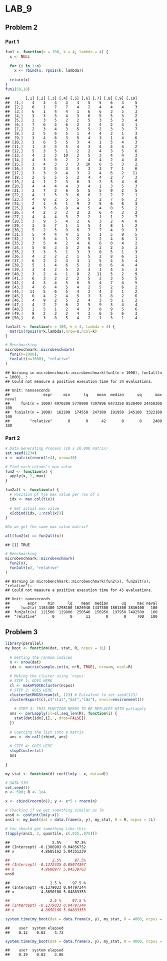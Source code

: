 LAB_9
================

## Problem 2

### Part 1

``` r
fun1 <- function(n = 100, k = 4, lambda = 4) {
  x <- NULL
  
  for (i in 1:n)
    x <- rbind(x, rpois(k, lambda))
  
  return(x)
}
fun1(50,10)
```

    ##       [,1] [,2] [,3] [,4] [,5] [,6] [,7] [,8] [,9] [,10]
    ##  [1,]    4    3    4    3    4    5    5    6    4     5
    ##  [2,]    6    1    7    7    4    2    4    4    4     3
    ##  [3,]    6    1    4    4    1    6    6    3    5     3
    ##  [4,]    3    3    3    4    3    6    5    5    3     2
    ##  [5,]    2    3    5    2    2    5    3    5    3     4
    ##  [6,]    7    6    4    6    2    3    4    2    4     1
    ##  [7,]    2    3    4    3    5    5    2    3    3     7
    ##  [8,]    2    5    6    5    1    4    4    2    1     3
    ##  [9,]    3    4    6    3    5    4    3    1    4     6
    ## [10,]    3    6    5    5    3    4    1    5    4     3
    ## [11,]    1    3    3    5    4    3    4    4    4     2
    ## [12,]    5    3    5    1    2    2    4    3    5     6
    ## [13,]    4    2    3   10    2    5    3    4    4     3
    ## [14,]    4    3    0    2    2    4    4    2    4     8
    ## [15,]    3    4    3    3    3   10    6    5    3     2
    ## [16,]    3    3    4    3    4    3    3    7    1     6
    ## [17,]    3    3    9    4    3    2    4    6    2    11
    ## [18,]    2    5    5    5    2    4    4    2    7     3
    ## [19,]    4    1    2    3    6    3    2    3    4     6
    ## [20,]    4    4    4    4    3    4    1    3    5     3
    ## [21,]    3    7    2    6    5    5    5    9    2     5
    ## [22,]    4    1    3    3    6    0    2    2    7     1
    ## [23,]    4    8    2    5    5    5    2    7    6     3
    ## [24,]    2    4    5    1    9    2    5    6    6     3
    ## [25,]    4    3    6    8    4    5    4    0    5     2
    ## [26,]    4    2    3    3    2    2    6    4    3     2
    ## [27,]    4    4    4    3    7    2    1    1    2     7
    ## [28,]    3    9    5    4    2    6    3    2    4     0
    ## [29,]    3    5    7    1    1    5    4    8    1     2
    ## [30,]    5    2    5    9    6    7    7    4    9     3
    ## [31,]    5    4    4    4    1    5    1    5    9     5
    ## [32,]    1    5    4    1    2    5    2    4    6     1
    ## [33,]    3    5    4    2    4    6    6    0    4     2
    ## [34,]    5    8    3    5    2    6    3    2    5     3
    ## [35,]    3    3    5    1    3    3    0    5    1     3
    ## [36,]    4    2    2    2    1    5    2    8    6     1
    ## [37,]    6    2    2    3    3    1    5    4    5     4
    ## [38,]    5    1    4    6    5    2    0    6    4     4
    ## [39,]    3    4    2    5    2    3    1    4    5     3
    ## [40,]    3    2    4    1    8    2   11    5    2     9
    ## [41,]    6    3    2    2    2    5    2    3    5     5
    ## [42,]    4    3    4    5    6    5    4    7    4     5
    ## [43,]    4    6    4    5    4    2    5    2    6     2
    ## [44,]   11    5    6    5    4    2    4    2    1     2
    ## [45,]    6    4    2    4    5    3    3    8    2     6
    ## [46,]    4    9    2    5    2    4    3    5    1     2
    ## [47,]    4    2    2    6    2    5    9    3    4     4
    ## [48,]    2    5    1    2    4    3    8    9    5     6
    ## [49,]    8    2    3    2    4    3    6    5    6     3
    ## [50,]    6    3    8    5    4    2    1    3    1     4

``` r
fun1alt <- function(n = 100, k = 4, lambda = 4) {
  matrix(rpois(n*k,lambda),nrow=n,ncol=k)
}

# Benchmarking
microbenchmark::microbenchmark(
  fun1(n=1000),
  fun1alt(n=1000), "relative"
)
```

    ## Warning in microbenchmark::microbenchmark(fun1(n = 1000), fun1alt(n = 1000), :
    ## Could not measure a positive execution time for 34 evaluations.

    ## Unit: nanoseconds
    ##               expr     min      lq    mean  median      uq      max neval
    ##     fun1(n = 1000) 4970200 5778900 7397896 6473250 8538400 24450300   100
    ##  fun1alt(n = 1000)  162200  174550  247389  191950  245100  3322100   100
    ##         "relative"       0       0      42       0       0     2400   100

### Part 2

``` r
# Data Generating Process (10 x 10,000 matrix)
set.seed(1234)
x <- matrix(rnorm(1e4), nrow=10)

# Find each column's max value
fun2 <- function(x) {
  apply(x, 2, max)
}

fun2alt <- function(x) {
  # Position pf tje max value per row of x
  idx <- max.col(t(x))
  
  # Get actual max value
  x[cbind(idx, 1:ncol(x))]
}

#Do we get the same max value matrix?

all(fun2(x) == fun2alt(x))
```

    ## [1] TRUE

``` r
# Benchmarking
microbenchmark::microbenchmark(
  fun2(x),
  fun2alt(x), "relative"
)
```

    ## Warning in microbenchmark::microbenchmark(fun2(x), fun2alt(x), "relative"):
    ## Could not measure a positive execution time for 45 evaluations.

    ## Unit: nanoseconds
    ##        expr     min      lq    mean  median      uq     max neval
    ##     fun2(x) 1163400 1298100 1626946 1437300 1801300 3836400   100
    ##  fun2alt(x)  121500  129800  250540  156950  197950 7482500   100
    ##  "relative"       0       0      11       0       0     700   100

## Problem 3

``` r
library(parallel)
my_boot <- function(dat, stat, R, ncpus = 1L) {
  
  # Getting the random indices
  n <- nrow(dat)
  idx <- matrix(sample.int(n, n*R, TRUE), nrow=n, ncol=R)
 
  # Making the cluster using `ncpus`
  # STEP 1: GOES HERE
  cl <- makePSOCKcluster(ncpus)
  # STEP 2: GOES HERE
  clusterSetRNGStream(cl, 123) # Euivalent to set.seed(123)
  clusterExport(cl,c("stat","dat","idx"), envir=environment())
  
    # STEP 3: THIS FUNCTION NEEDS TO BE REPLACES WITH parLapply
  ans <- parLapply(cl=cl,seq_len(R), function(i) {
    stat(dat[idx[,i], , drop=FALSE])
  })
  
  # Coercing the list into a matrix
  ans <- do.call(rbind, ans)
  
  # STEP 4: GOES HERE
  stopCluster(cl)
  ans
  
}
```

``` r
my_stat <- function(d) coef(lm(y ~ x, data=d))

# DATA SIM
set.seed(1)
n <- 500; R <- 1e4

x <- cbind(rnorm(n)); y <- x*5 + rnorm(n)

# Checking if we get something similar as lm
ans0 <- confint(lm(y~x))
ans1 <- my_boot(dat = data.frame(x, y), my_stat, R = R, ncpus = 2L)

# You should get something like this
t(apply(ans1, 2, quantile, c(.025,.975)))
```

    ##                   2.5%      97.5%
    ## (Intercept) -0.1386903 0.04856752
    ## x            4.8685162 5.04351239

``` r
##                   2.5%      97.5%
## (Intercept) -0.1372435 0.05074397
## x            4.8680977 5.04539763
ans0
```

    ##                  2.5 %     97.5 %
    ## (Intercept) -0.1379033 0.04797344
    ## x            4.8650100 5.04883353

``` r
##                  2.5 %     97.5 %
## (Intercept) -0.1379033 0.04797344
## x            4.8650100 5.04883353
```

``` r
system.time(my_boot(dat = data.frame(x, y), my_stat, R = 4000, ncpus = 1L))
```

    ##    user  system elapsed 
    ##    0.12    0.02    4.72

``` r
system.time(my_boot(dat = data.frame(x, y), my_stat, R = 4000, ncpus = 2L))
```

    ##    user  system elapsed 
    ##    0.19    0.02    3.06
